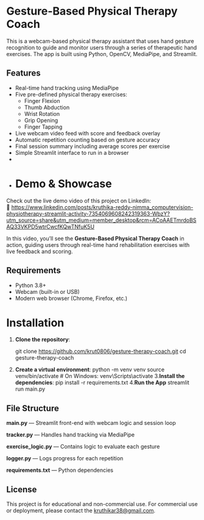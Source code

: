 # Gesture-Based Physical Therapy Coach

This is a webcam-based physical therapy assistant that uses hand gesture recognition to guide and monitor users through a series of therapeutic hand exercises. The app is built using Python, OpenCV, MediaPipe, and Streamlit.

## Features

- Real-time hand tracking using MediaPipe
- Five pre-defined physical therapy exercises:
  - Finger Flexion
  - Thumb Abduction
  - Wrist Rotation
  - Grip Opening
  - Finger Tapping
- Live webcam video feed with score and feedback overlay
- Automatic repetition counting based on gesture accuracy
- Final session summary including average scores per exercise
- Simple Streamlit interface to run in a browser
- 
- #  Demo & Showcase

Check out the live demo video of this project on LinkedIn:  
🔗 https://www.linkedin.com/posts/kruthika-reddy-nimma_computervision-physiotherapy-streamlit-activity-7354069608242319363-WbzY?utm_source=share&utm_medium=member_desktop&rcm=ACoAAETmrdoBSAQ33VKPD5wtrCwcfKQwTNfuK5U

In this video, you’ll see the **Gesture-Based Physical Therapy Coach** in action, guiding users through real-time hand rehabilitation exercises with live feedback and scoring.

## Requirements

- Python 3.8+
- Webcam (built-in or USB)
- Modern web browser (Chrome, Firefox, etc.)

# Installation

1. **Clone the repository**:

   
   git clone https://github.com/krut0806/gesture-therapy-coach.git
   cd gesture-therapy-coach
   
2. **Create a virtual environment**:
    python -m venv venv
    source venv/bin/activate  # On Windows: venv\Scripts\activate
3.**Install the dependencies**:
     pip install -r requirements.txt
4.**Run the App**
streamlit run main.py


## File Structure
**main.py** — Streamlit front-end with webcam logic and session loop

**tracker.py** — Handles hand tracking via MediaPipe

**exercise_logic.py** — Contains logic to evaluate each gesture

**logger.py** — Logs progress for each repetition

**requirements.txt** — Python dependencies


## License
This project is for educational and non-commercial use. For commercial use or deployment, please contact the kruthikar38@gmail.com.

